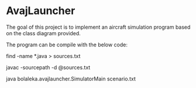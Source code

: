 # AvajLauncher

The goal of this project is to implement an aircraft simulation program based on the class diagram provided.

The program can be compile with the below code:

find -name *.java > sources.txt

javac -sourcepath -d @sources.txt

java bolaleka.avajlauncher.SimulatorMain scenario.txt

